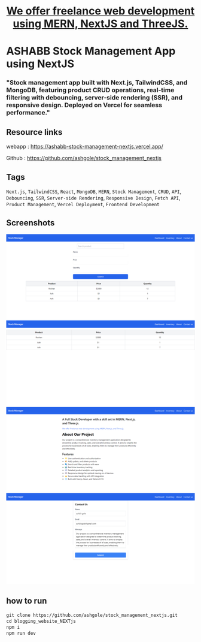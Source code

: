 <h1 align='center'>
<a href="https://www.ashabb.com" target="_blank"> We offer freelance web development using MERN, NextJS and ThreeJS.</a>
</h1>

# ASHABB Stock Management App using NextJS

### "Stock management app built with Next.js, TailwindCSS, and MongoDB, featuring product CRUD operations, real-time filtering with debouncing, server-side rendering (SSR), and responsive design. Deployed on Vercel for seamless performance."

## Resource links

webapp : <a href="https://ashabb-stock-management-nextjs.vercel.app/" target="_blank">https://ashabb-stock-management-nextjs.vercel.app/</a>

Github : <a href="https://github.com/ashgole/stock_management_nextjs" target="_blank">https://github.com/ashgole/stock_management_nextjs</a>

## Tags

`Next.js`, `TailwindCSS`, `React`, `MongoDB`, `MERN`, `Stock Management`, `CRUD`, `API`, `Debouncing`, `SSR`, `Server-side Rendering`, `Responsive Design`, `Fetch API`, `Product Management`, `Vercel Deployment`, `Frontend Development`


## Screenshots

![page 0](https://github.com/ashgole/stock_management_nextjs/blob/main/screenshots/0.png)
![page 1](https://github.com/ashgole/stock_management_nextjs/blob/main/screenshots/1.png)
![page 2](https://github.com/ashgole/stock_management_nextjs/blob/main/screenshots/2.png)
![page 3](https://github.com/ashgole/stock_management_nextjs/blob/main/screenshots/3.png)

## how to run

```
git clone https://github.com/ashgole/stock_management_nextjs.git
cd blogging_website_NEXTjs
npm i
npm run dev
```
